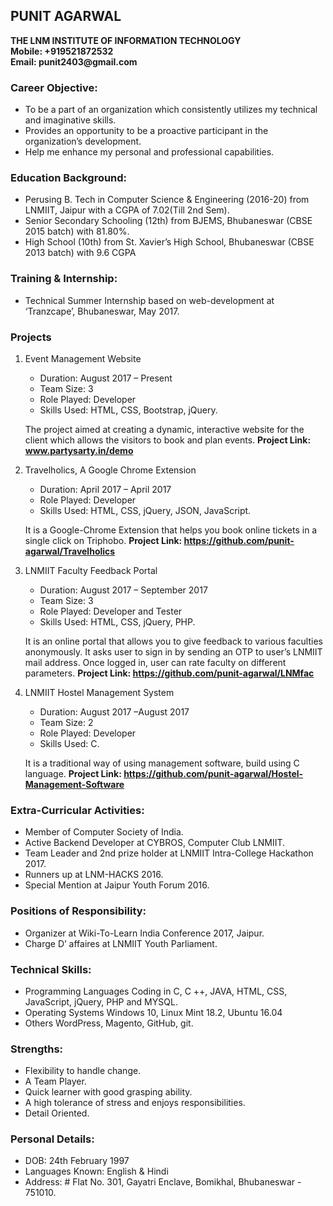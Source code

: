 <h2>PUNIT AGARWAL</h2>
<strong>THE LNM INSTITUTE OF INFORMATION TECHNOLOGY</strong><br>
<strong>Mobile: +919521872532</strong><br>
<strong>Email: punit2403@gmail.com</strong>


<h3>Career Objective:</h3>

* To be a part of an organization which consistently utilizes my technical and imaginative skills.
* Provides an opportunity to be a proactive participant in the organization’s development. 
* Help me enhance my personal and professional capabilities.

<h3>Education Background:</h3>

*	Perusing B. Tech in Computer Science & Engineering (2016-20) from LNMIIT, Jaipur with a CGPA of 7.02(Till 2nd Sem).
*	Senior Secondary Schooling (12th) from BJEMS, Bhubaneswar (CBSE 2015 batch) with 81.80%.
*	High School (10th) from St. Xavier’s High School, Bhubaneswar (CBSE 2013 batch) with 9.6 CGPA

<h3>Training & Internship:</h3>

*	Technical Summer Internship based on web-development at ‘Tranzcape’, Bhubaneswar, May 2017.

<h3>Projects</h3> 

1.	Event Management Website
    *	Duration: August 2017 –  Present
    *	Team Size: 3
    *	Role Played: Developer
    *	Skills Used: HTML, CSS, Bootstrap, jQuery.
    
    The project aimed at creating a dynamic, interactive website for the client which allows the visitors to book and plan events.
   <strong>Project Link: www.partysarty.in/demo</strong>

2.	Travelholics, A Google Chrome Extension
    *	Duration: April 2017 – April 2017
    *	Role Played: Developer
    *	Skills Used: HTML, CSS, jQuery, JSON, JavaScript.
    
    It is a Google-Chrome Extension that helps you book online tickets in a single click on Triphobo.
    <strong>Project Link: https://github.com/punit-agarwal/Travelholics</strong>
    
3.	LNMIIT Faculty Feedback Portal
      * Duration: August 2017 – September 2017
      *	Team Size: 3
      *	Role Played: Developer and Tester
      *	Skills Used: HTML, CSS, jQuery, PHP.
      
      It is an online portal that allows you to give feedback to various faculties anonymously. It asks user to sign in by sending an  OTP to user’s LNMIIT mail address. Once logged in, user can rate faculty on different parameters.
      <strong>Project Link: https://github.com/punit-agarwal/LNMfac</strong>

4.	LNMIIT Hostel Management System
      *	Duration: August 2017 –August 2017
      *	Team Size: 2
      *	Role Played: Developer
      *	Skills Used: C.
      
    It is a traditional way of using management software, build using C language.
   <strong>Project Link: https://github.com/punit-agarwal/Hostel-Management-Software </strong>

<h3>Extra-Curricular Activities:</h3>

*	Member of Computer Society of India.
*	Active Backend Developer at CYBROS, Computer Club LNMIIT.
*	Team Leader and 2nd prize holder at LNMIIT Intra-College Hackathon 2017.
*	Runners up at LNM-HACKS 2016.
*	Special Mention at Jaipur Youth Forum 2016.

<h3>Positions of Responsibility:</h3>

*	Organizer at Wiki-To-Learn India Conference 2017, Jaipur.
*	Charge D’ affaires at LNMIIT Youth Parliament.

<h3>Technical Skills:</h3>

* Programming Languages
  Coding in C, C ++, JAVA, HTML, CSS, JavaScript, jQuery, PHP and MYSQL.
* Operating Systems
  Windows 10, Linux Mint 18.2, Ubuntu 16.04
*	Others
  WordPress, Magento, GitHub, git.
  
<h3>Strengths:</h3>

*	Flexibility to handle change.
*	A Team Player.
*	Quick learner with good grasping ability.
*	A high tolerance of stress and enjoys responsibilities.
*	Detail Oriented.


<h3>Personal Details:</h3>

*	DOB: 24th February 1997
*	Languages Known: English & Hindi
*	Address: # Flat No. 301, Gayatri Enclave, Bomikhal, Bhubaneswar - 751010.
